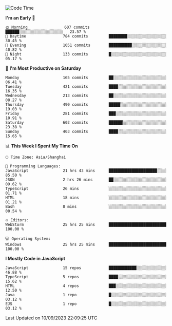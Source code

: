 <!--START_SECTION:waka-->
![Code Time](http://img.shields.io/badge/Code%20Time-2%2C638%20hrs%2024%20mins-blue)

**I'm an Early 🐤** 

```text
🌞 Morning                607 commits         ██████░░░░░░░░░░░░░░░░░░░   23.57 % 
🌆 Daytime                784 commits         ████████░░░░░░░░░░░░░░░░░   30.45 % 
🌃 Evening                1051 commits        ██████████░░░░░░░░░░░░░░░   40.82 % 
🌙 Night                  133 commits         █░░░░░░░░░░░░░░░░░░░░░░░░   05.17 % 
```
📅 **I'm Most Productive on Saturday** 

```text
Monday                   165 commits         ██░░░░░░░░░░░░░░░░░░░░░░░   06.41 % 
Tuesday                  421 commits         ████░░░░░░░░░░░░░░░░░░░░░   16.35 % 
Wednesday                213 commits         ██░░░░░░░░░░░░░░░░░░░░░░░   08.27 % 
Thursday                 490 commits         █████░░░░░░░░░░░░░░░░░░░░   19.03 % 
Friday                   281 commits         ███░░░░░░░░░░░░░░░░░░░░░░   10.91 % 
Saturday                 602 commits         ██████░░░░░░░░░░░░░░░░░░░   23.38 % 
Sunday                   403 commits         ████░░░░░░░░░░░░░░░░░░░░░   15.65 % 
```


📊 **This Week I Spent My Time On** 

```text
🕑︎ Time Zone: Asia/Shanghai

💬 Programming Languages: 
JavaScript               21 hrs 43 mins      █████████████████████░░░░   85.50 % 
JSON                     2 hrs 26 mins       ██░░░░░░░░░░░░░░░░░░░░░░░   09.62 % 
TypeScript               26 mins             ░░░░░░░░░░░░░░░░░░░░░░░░░   01.71 % 
HTML                     18 mins             ░░░░░░░░░░░░░░░░░░░░░░░░░   01.21 % 
Bash                     8 mins              ░░░░░░░░░░░░░░░░░░░░░░░░░   00.54 % 

🔥 Editors: 
WebStorm                 25 hrs 25 mins      █████████████████████████   100.00 % 

💻 Operating System: 
Windows                  25 hrs 25 mins      █████████████████████████   100.00 % 
```

**I Mostly Code in JavaScript** 

```text
JavaScript               15 repos            ████████████░░░░░░░░░░░░░   46.88 % 
TypeScript               5 repos             ████░░░░░░░░░░░░░░░░░░░░░   15.62 % 
HTML                     4 repos             ███░░░░░░░░░░░░░░░░░░░░░░   12.50 % 
Java                     1 repo              █░░░░░░░░░░░░░░░░░░░░░░░░   03.12 % 
EJS                      1 repo              █░░░░░░░░░░░░░░░░░░░░░░░░   03.12 % 
```




 Last Updated on 10/09/2023 22:09:25 UTC
<!--END_SECTION:waka-->

<!--
**likaiqiang/likaiqiang** is a ✨ _special_ ✨ repository because its `README.md` (this file) appears on your GitHub profile.

Here are some ideas to get you started:

- 🔭 I’m currently working on ...
- 🌱 I’m currently learning ...
- 👯 I’m looking to collaborate on ...
- 🤔 I’m looking for help with ...
- 💬 Ask me about ...
- 📫 How to reach me: ...
- 😄 Pronouns: ...
- ⚡ Fun fact: ...
-->
